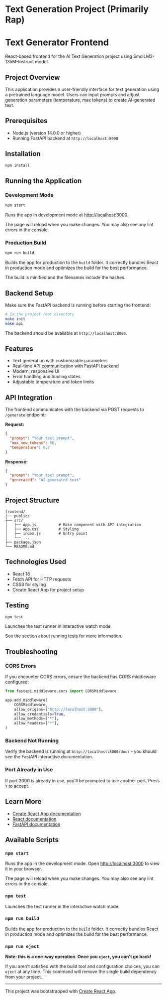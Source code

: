 # Text Generation Project (Primarily Rap)

# Text Generator Frontend

React-based frontend for the AI Text Generation project using SmolLM2-135M-Instruct model.

## Project Overview

This application provides a user-friendly interface for text generation using a pretrained language model. Users can input prompts and adjust generation parameters (temperature, max tokens) to create AI-generated text.

## Prerequisites

- Node.js (version 14.0.0 or higher)
- Running FastAPI backend at `http://localhost:8000`

## Installation

```bash
npm install
```

## Running the Application

### Development Mode

```bash
npm start
```

Runs the app in development mode at [http://localhost:3000](http://localhost:3000).

The page will reload when you make changes. You may also see any lint errors in the console.

### Production Build

```bash
npm run build
```

Builds the app for production to the `build` folder. It correctly bundles React in production mode and optimizes the build for the best performance.

The build is minified and the filenames include the hashes.

## Backend Setup

Make sure the FastAPI backend is running before starting the frontend:

```bash
# In the project root directory
make init
make api
```

The backend should be available at `http://localhost:8000`.

## Features

- Text generation with customizable parameters
- Real-time API communication with FastAPI backend
- Modern, responsive UI
- Error handling and loading states
- Adjustable temperature and token limits

## API Integration

The frontend communicates with the backend via POST requests to `/generate` endpoint:

**Request:**
```json
{
  "prompt": "Your text prompt",
  "max_new_tokens": 50,
  "temperature": 0.7
}
```

**Response:**
```json
{
  "prompt": "Your text prompt",
  "generated": "AI-generated text"
}
```

## Project Structure

```
frontend/
├── public/
├── src/
│   ├── App.js          # Main component with API integration
│   ├── App.css         # Styling
│   ├── index.js        # Entry point
│   └── ...
├── package.json
└── README.md
```

## Technologies Used

- React 18
- Fetch API for HTTP requests
- CSS3 for styling
- Create React App for project setup

## Testing

```bash
npm test
```

Launches the test runner in interactive watch mode.

See the section about [running tests](https://facebook.github.io/create-react-app/docs/running-tests) for more information.

## Troubleshooting

### CORS Errors

If you encounter CORS errors, ensure the backend has CORS middleware configured:

```python
from fastapi.middleware.cors import CORSMiddleware

app.add_middleware(
    CORSMiddleware,
    allow_origins=["http://localhost:3000"],
    allow_credentials=True,
    allow_methods=["*"],
    allow_headers=["*"],
)
```

### Backend Not Running

Verify the backend is running at `http://localhost:8000/docs` - you should see the FastAPI interactive documentation.

### Port Already in Use

If port 3000 is already in use, you'll be prompted to use another port. Press `Y` to accept.

## Learn More

- [Create React App documentation](https://facebook.github.io/create-react-app/docs/getting-started)
- [React documentation](https://reactjs.org/)
- [FastAPI documentation](https://fastapi.tiangolo.com/)

## Available Scripts

### `npm start`

Runs the app in the development mode.
Open [http://localhost:3000](http://localhost:3000) to view it in your browser.

The page will reload when you make changes.
You may also see any lint errors in the console.

### `npm test`

Launches the test runner in the interactive watch mode.

### `npm run build`

Builds the app for production to the `build` folder.
It correctly bundles React in production mode and optimizes the build for the best performance.

### `npm run eject`

**Note: this is a one-way operation. Once you `eject`, you can't go back!**

If you aren't satisfied with the build tool and configuration choices, you can `eject` at any time. This command will remove the single build dependency from your project.

---

This project was bootstrapped with [Create React App](https://github.com/facebook/create-react-app).
